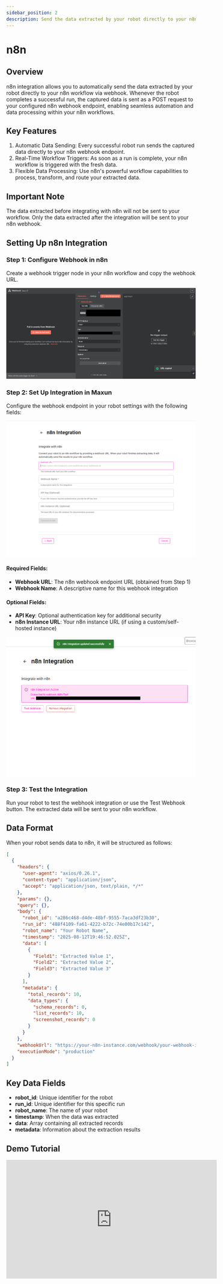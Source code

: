 ```yaml
---
sidebar_position: 2
description: Send the data extracted by your robot directly to your n8n workflow via webhook.
---
```


# n8n

## Overview

n8n integration allows you to automatically send the data extracted by your robot directly to your n8n workflow via webhook. Whenever the robot completes a successful run, the captured data is sent as a POST request to your configured n8n webhook endpoint, enabling seamless automation and data processing within your n8n workflows.

## Key Features

1. Automatic Data Sending: Every successful robot run sends the captured data directly to your n8n webhook endpoint.
2. Real-Time Workflow Triggers: As soon as a run is complete, your n8n workflow is triggered with the fresh data.
3. Flexible Data Processing: Use n8n's powerful workflow capabilities to process, transform, and route your extracted data.

## Important Note

The data extracted before integrating with n8n will not be sent to your workflow. Only the data extracted after the integration will be sent to your n8n webhook.

## Setting Up n8n Integration

### Step 1: Configure Webhook in n8n
Create a webhook trigger node in your n8n workflow and copy the webhook URL.

![n8n Webhook Configuration](n8n_webhook_config.png)

### Step 2: Set Up Integration in Maxun
Configure the webhook endpoint in your robot settings with the following fields:

![n8n Integration Setup](n8n_integration_setup.png)

#### Required Fields:
- **Webhook URL**: The n8n webhook endpoint URL (obtained from Step 1)
- **Webhook Name**: A descriptive name for this webhook integration

#### Optional Fields:
- **API Key**: Optional authentication key for additional security
- **n8n Instance URL**: Your n8n instance URL (if using a custom/self-hosted instance)

![n8n Integration Form](n8n_integration_form_configured.png)

### Step 3: Test the Integration
Run your robot to test the webhook integration or use the Test Webhook button. The extracted data will be sent to your n8n workflow.

<!-- ![n8n Integration Success](n8n_integration_success.png) -->

## Data Format

When your robot sends data to n8n, it will be structured as follows:

```json
[
  {
    "headers": {
      "user-agent": "axios/0.26.1",
      "content-type": "application/json",
      "accept": "application/json, text/plain, */*"
    },
    "params": {},
    "query": {},
    "body": {
      "robot_id": "a286c468-d4de-48bf-9555-7aca3df23b30",
      "run_id": "488f4109-fa61-4222-b72c-74e00b17c142",
      "robot_name": "Your Robot Name",
      "timestamp": "2025-08-12T19:46:52.025Z",
      "data": [
        {
          "Field1": "Extracted Value 1",
          "Field2": "Extracted Value 2",
          "Field3": "Extracted Value 3"
        }
      ],
      "metadata": {
        "total_records": 10,
        "data_types": {
          "schema_records": 0,
          "list_records": 10,
          "screenshot_records": 0
        }
      }
    },
    "webhookUrl": "https://your-n8n-instance.com/webhook/your-webhook-id",
    "executionMode": "production"
  }
]
```

## Key Data Fields

- **robot_id**: Unique identifier for the robot
- **run_id**: Unique identifier for this specific run
- **robot_name**: The name of your robot
- **timestamp**: When the data was extracted
- **data**: Array containing all extracted records
- **metadata**: Information about the extraction results

## Demo Tutorial
<iframe width="560" height="315" src="https://www.youtube.com/embed/0o2xMOa8Ee8?si=lnZE-Idky-X46hd-" title="YouTube video player" frameborder="0" allow="accelerometer; autoplay; clipboard-write; encrypted-media; gyroscope; picture-in-picture; web-share" referrerpolicy="strict-origin-when-cross-origin" allowfullscreen></iframe>